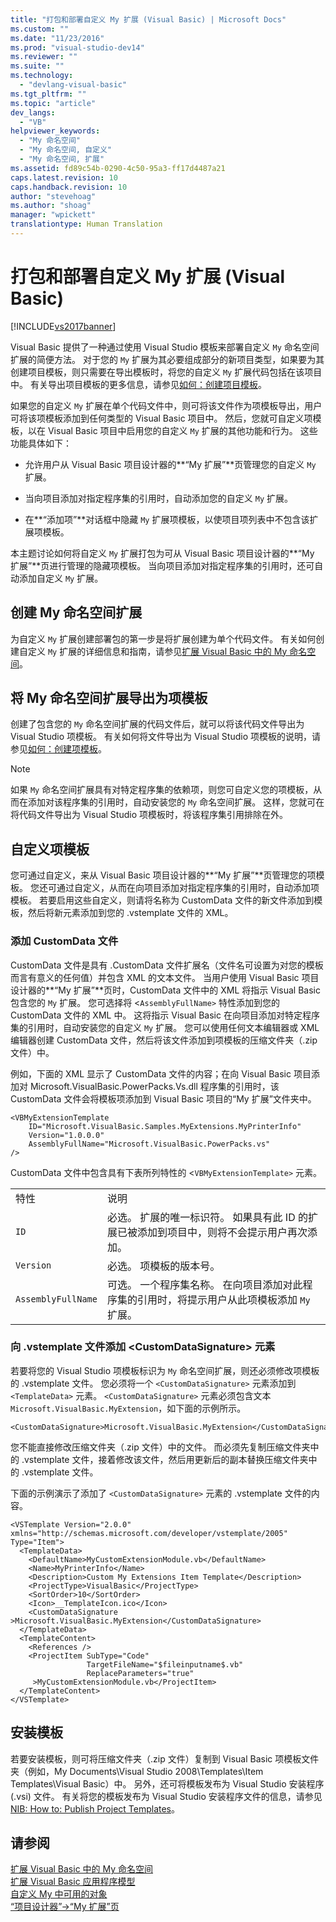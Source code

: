 ```yaml
---
title: "打包和部署自定义 My 扩展 (Visual Basic) | Microsoft Docs"
ms.custom: ""
ms.date: "11/23/2016"
ms.prod: "visual-studio-dev14"
ms.reviewer: ""
ms.suite: ""
ms.technology: 
  - "devlang-visual-basic"
ms.tgt_pltfrm: ""
ms.topic: "article"
dev_langs: 
  - "VB"
helpviewer_keywords: 
  - "My 命名空间"
  - "My 命名空间, 自定义"
  - "My 命名空间, 扩展"
ms.assetid: fd89c54b-0290-4c50-95a3-ff17d4487a21
caps.latest.revision: 10
caps.handback.revision: 10
author: "stevehoag"
ms.author: "shoag"
manager: "wpickett"
translationtype: Human Translation
---
```

# 打包和部署自定义 My 扩展 (Visual Basic)
[!INCLUDE[vs2017banner](../../../csharp/includes/vs2017banner.md)]

Visual Basic 提供了一种通过使用 Visual Studio 模板来部署自定义 `My` 命名空间扩展的简便方法。  对于您的 `My` 扩展为其必要组成部分的新项目类型，如果要为其创建项目模板，则只需要在导出模板时，将您的自定义 `My` 扩展代码包括在该项目中。  有关导出项目模板的更多信息，请参见[如何：创建项目模板](../Topic/How%20to:%20Create%20Project%20Templates.md)。  
  
 如果您的自定义 `My` 扩展在单个代码文件中，则可将该文件作为项模板导出，用户可将该项模板添加到任何类型的 Visual Basic 项目中。  然后，您就可自定义项模板，以在 Visual Basic 项目中启用您的自定义 `My` 扩展的其他功能和行为。  这些功能具体如下：  
  
-   允许用户从 Visual Basic 项目设计器的**“My 扩展”**页管理您的自定义 `My` 扩展。  
  
-   当向项目添加对指定程序集的引用时，自动添加您的自定义 `My` 扩展。  
  
-   在**“添加项”**对话框中隐藏 `My` 扩展项模板，以使项目项列表中不包含该扩展项模板。  
  
 本主题讨论如何将自定义 `My` 扩展打包为可从 Visual Basic 项目设计器的**“My 扩展”**页进行管理的隐藏项模板。  当向项目添加对指定程序集的引用时，还可自动添加自定义 `My` 扩展。  
  
## 创建 My 命名空间扩展  
 为自定义 `My` 扩展创建部署包的第一步是将扩展创建为单个代码文件。  有关如何创建自定义 `My` 扩展的详细信息和指南，请参见[扩展 Visual Basic 中的 My 命名空间](../../../visual-basic/developing-apps/customizing-extending-my/extending-the-my-namespace.md)。  
  
## 将 My 命名空间扩展导出为项模板  
 创建了包含您的 `My` 命名空间扩展的代码文件后，就可以将该代码文件导出为 Visual Studio 项模板。  有关如何将文件导出为 Visual Studio 项模板的说明，请参见[如何：创建项模板](../Topic/How%20to:%20Create%20Item%20Templates.md)。  
  
> [!NOTE]
>  如果 `My` 命名空间扩展具有对特定程序集的依赖项，则您可自定义您的项模板，从而在添加对该程序集的引用时，自动安装您的 `My` 命名空间扩展。  这样，您就可在将代码文件导出为 Visual Studio 项模板时，将该程序集引用排除在外。  
  
## 自定义项模板  
 您可通过自定义，来从 Visual Basic 项目设计器的**“My 扩展”**页管理您的项模板。  您还可通过自定义，从而在向项目添加对指定程序集的引用时，自动添加项模板。  若要启用这些自定义，则请将名称为 CustomData 文件的新文件添加到模板，然后将新元素添加到您的 .vstemplate 文件的 XML。  
  
### 添加 CustomData 文件  
 CustomData 文件是具有 .CustomData 文件扩展名（文件名可设置为对您的模板而言有意义的任何值）并包含 XML 的文本文件。  当用户使用 Visual Basic 项目设计器的**“My 扩展”**页时，CustomData 文件中的 XML 将指示 Visual Basic 包含您的 `My` 扩展。  您可选择将 \<`AssemblyFullName>` 特性添加到您的 CustomData 文件的 XML 中。  这将指示 Visual Basic 在向项目添加对特定程序集的引用时，自动安装您的自定义 `My` 扩展。  您可以使用任何文本编辑器或 XML 编辑器创建 CustomData 文件，然后将该文件添加到项模板的压缩文件夹（.zip 文件）中。  
  
 例如，下面的 XML 显示了 CustomData 文件的内容；在向 Visual Basic 项目添加对 Microsoft.VisualBasic.PowerPacks.Vs.dll 程序集的引用时，该 CustomData 文件会将模板项添加到 Visual Basic 项目的“My 扩展”文件夹中。  
  
```  
<VBMyExtensionTemplate   
    ID="Microsoft.VisualBasic.Samples.MyExtensions.MyPrinterInfo"   
    Version="1.0.0.0"  
    AssemblyFullName="Microsoft.VisualBasic.PowerPacks.vs"  
/>  
```  
  
 CustomData 文件中包含具有下表所列特性的 \<`VBMyExtensionTemplate>` 元素。  
  
|||  
|-|-|  
|特性|说明|  
|`ID`|必选。  扩展的唯一标识符。  如果具有此 ID 的扩展已被添加到项目中，则将不会提示用户再次添加。|  
|`Version`|必选。  项模板的版本号。|  
|`AssemblyFullName`|可选。  一个程序集名称。  在向项目添加对此程序集的引用时，将提示用户从此项模板添加 `My` 扩展。|  
  
### 向 .vstemplate 文件添加 \<CustomDataSignature\> 元素  
 若要将您的 Visual Studio 项模板标识为 `My` 命名空间扩展，则还必须修改项模板的 .vstemplate 文件。  您必须将一个 `<CustomDataSignature>` 元素添加到 `<TemplateData>` 元素。  `<CustomDataSignature>` 元素必须包含文本 `Microsoft.VisualBasic.MyExtension`，如下面的示例所示。  
  
```  
<CustomDataSignature>Microsoft.VisualBasic.MyExtension</CustomDataSignature>  
```  
  
 您不能直接修改压缩文件夹（.zip 文件）中的文件。  而必须先复制压缩文件夹中的 .vstemplate 文件，接着修改该文件，然后用更新后的副本替换压缩文件夹中的 .vstemplate 文件。  
  
 下面的示例演示了添加了 `<CustomDataSignature>` 元素的 .vstemplate 文件的内容。  
  
```  
<VSTemplate Version="2.0.0" xmlns="http://schemas.microsoft.com/developer/vstemplate/2005" Type="Item">  
  <TemplateData>  
    <DefaultName>MyCustomExtensionModule.vb</DefaultName>  
    <Name>MyPrinterInfo</Name>  
    <Description>Custom My Extensions Item Template</Description>  
    <ProjectType>VisualBasic</ProjectType>  
    <SortOrder>10</SortOrder>  
    <Icon>__TemplateIcon.ico</Icon>  
    <CustomDataSignature       >Microsoft.VisualBasic.MyExtension</CustomDataSignature>  
  </TemplateData>  
  <TemplateContent>  
    <References />  
    <ProjectItem SubType="Code"   
                 TargetFileName="$fileinputname$.vb"  
                 ReplaceParameters="true"  
     >MyCustomExtensionModule.vb</ProjectItem>  
  </TemplateContent>  
</VSTemplate>  
```  
  
## 安装模板  
 若要安装模板，则可将压缩文件夹（.zip 文件）复制到 Visual Basic 项模板文件夹（例如，My Documents\\Visual Studio 2008\\Templates\\Item Templates\\Visual Basic）中。  另外，还可将模板发布为 Visual Studio 安装程序 \(.vsi\) 文件。  有关将您的模板发布为 Visual Studio 安装程序文件的信息，请参见[NIB: How to: Publish Project Templates](http://msdn.microsoft.com/zh-cn/b9087f58-64e9-4767-bf54-e3bf40d63b20)。  
  
## 请参阅  
 [扩展 Visual Basic 中的 My 命名空间](../../../visual-basic/developing-apps/customizing-extending-my/extending-the-my-namespace.md)   
 [扩展 Visual Basic 应用程序模型](../../../visual-basic/developing-apps/customizing-extending-my/extending-the-visual-basic-application-model.md)   
 [自定义 My 中可用的对象](../../../visual-basic/developing-apps/customizing-extending-my/customizing-which-objects-are-available-in-my.md)   
 [“项目设计器”\-\>“My 扩展”页](/visual-studio/ide/reference/my-extensions-page-project-designer-visual-basic)
